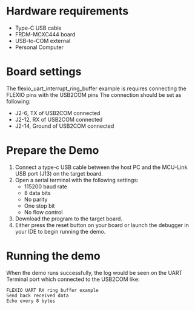 Hardware requirements
===================
- Type-C USB cable
- FRDM-MCXC444 board
- USB-to-COM external
- Personal Computer

Board settings
============
The flexio_uart_interrupt_ring_buffer example is requires connecting the FLEXIO pins with the USB2COM pins
The connection should be set as following:
- J2-6, TX of USB2COM connected
- J2-12, RX of USB2COM connected
- J2-14, Ground of USB2COM connected

Prepare the Demo
===============
1.  Connect a type-c USB cable between the host PC and the MCU-Link USB port (J13) on the target board.
2.  Open a serial terminal with the following settings:
    - 115200 baud rate
    - 8 data bits
    - No parity
    - One stop bit
    - No flow control
3.  Download the program to the target board.
4.  Either press the reset button on your board or launch the debugger in your IDE to begin running the demo.

Running the demo
===============
When the demo runs successfully, the log would be seen on the UART Terminal port which connected to the USB2COM like:

~~~~~~~~~~~~~~~~~~~~~
FLEXIO UART RX ring buffer example
Send back received data
Echo every 8 bytes
~~~~~~~~~~~~~~~~~~~~~
